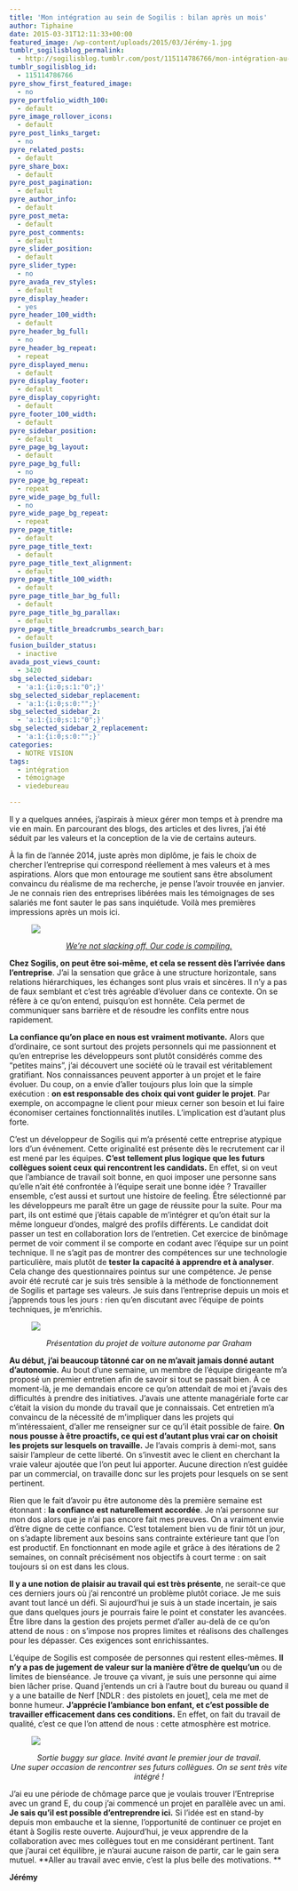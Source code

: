 ```yaml
---
title: 'Mon intégration au sein de Sogilis : bilan après un mois'
author: Tiphaine
date: 2015-03-31T12:11:33+00:00
featured_image: /wp-content/uploads/2015/03/Jérémy-1.jpg
tumblr_sogilisblog_permalink:
  - http://sogilisblog.tumblr.com/post/115114786766/mon-intégration-au-sein-de-sogilis-bilan-après
tumblr_sogilisblog_id:
  - 115114786766
pyre_show_first_featured_image:
  - no
pyre_portfolio_width_100:
  - default
pyre_image_rollover_icons:
  - default
pyre_post_links_target:
  - no
pyre_related_posts:
  - default
pyre_share_box:
  - default
pyre_post_pagination:
  - default
pyre_author_info:
  - default
pyre_post_meta:
  - default
pyre_post_comments:
  - default
pyre_slider_position:
  - default
pyre_slider_type:
  - no
pyre_avada_rev_styles:
  - default
pyre_display_header:
  - yes
pyre_header_100_width:
  - default
pyre_header_bg_full:
  - no
pyre_header_bg_repeat:
  - repeat
pyre_displayed_menu:
  - default
pyre_display_footer:
  - default
pyre_display_copyright:
  - default
pyre_footer_100_width:
  - default
pyre_sidebar_position:
  - default
pyre_page_bg_layout:
  - default
pyre_page_bg_full:
  - no
pyre_page_bg_repeat:
  - repeat
pyre_wide_page_bg_full:
  - no
pyre_wide_page_bg_repeat:
  - repeat
pyre_page_title:
  - default
pyre_page_title_text:
  - default
pyre_page_title_text_alignment:
  - default
pyre_page_title_100_width:
  - default
pyre_page_title_bar_bg_full:
  - default
pyre_page_title_bg_parallax:
  - default
pyre_page_title_breadcrumbs_search_bar:
  - default
fusion_builder_status:
  - inactive
avada_post_views_count:
  - 3420
sbg_selected_sidebar:
  - 'a:1:{i:0;s:1:"0";}'
sbg_selected_sidebar_replacement:
  - 'a:1:{i:0;s:0:"";}'
sbg_selected_sidebar_2:
  - 'a:1:{i:0;s:1:"0";}'
sbg_selected_sidebar_2_replacement:
  - 'a:1:{i:0;s:0:"";}'
categories:
  - NOTRE VISION
tags:
  - intégration
  - témoignage
  - viedebureau

---
```

Il y a quelques années, j’aspirais à mieux gérer mon temps et à prendre ma vie en main. En parcourant des blogs, des articles et des livres, j’ai été séduit par les valeurs et la conception de la vie de certains auteurs.

À la fin de l’année 2014, juste après mon diplôme, je fais le choix de chercher l’entreprise qui correspond réellement à mes valeurs et à mes aspirations. Alors que mon entourage me soutient sans être absolument convaincu du réalisme de ma recherche, je pense l’avoir trouvée en janvier. Je ne connais rien des entreprises libérées mais les témoignages de ses salariés me font sauter le pas sans inquiétude. Voilà mes premières impressions après un mois ici.<figure>

<img class="aligncenter" src="http://66.media.tumblr.com/d00a3c922194ffe01aef43efacf88256/tumblr_inline_nlq2t9rCNJ1t2p7ex_500.jpg" /></figure> 

<p style="text-align: center;">
  <i><span style="text-decoration: underline;"><a href="https://xkcd.com/303/" target="_blank">We’re not slacking off. Our code is compiling.</a></span><br /> </i>
</p>

<!-- more -->

**Chez Sogilis, on peut être soi-même, et cela se ressent dès l’arrivée dans l’entreprise**. J’ai la sensation que grâce à une structure horizontale, sans relations hiérarchiques, les échanges sont plus vrais et sincères. Il n’y a pas de faux semblant et c’est très agréable d’évoluer dans ce contexte. On se réfère à ce qu’on entend, puisqu’on est honnête. Cela permet de communiquer sans barrière et de résoudre les conflits entre nous rapidement.

**La confiance qu’on place en nous est vraiment motivante.** Alors que d’ordinaire, ce sont surtout des projets personnels qui me passionnent et qu’en entreprise les développeurs sont plutôt considérés comme des “petites mains”, j’ai découvert une société où le travail est véritablement gratifiant. Nos connaissances peuvent apporter à un projet et le faire évoluer. Du coup, on a envie d’aller toujours plus loin que la simple exécution : **on est responsable des choix qui vont guider le projet**. Par exemple, on accompagne le client pour mieux cerner son besoin et lui faire économiser certaines fonctionnalités inutiles. L’implication est d’autant plus forte.

C’est un développeur de Sogilis qui m’a présenté cette entreprise atypique lors d’un événement. Cette originalité est présente dès le recrutement car il est mené par les équipes. **C’est tellement plus logique que les futurs collègues soient ceux qui rencontrent les candidats.** En effet, si on veut que l’ambiance de travail soit bonne, en quoi imposer une personne sans qu’elle n’ait été confrontée à l’équipe serait une bonne idée ? Travailler ensemble, c’est aussi et surtout une histoire de feeling. Être sélectionné par les développeurs me paraît être un gage de réussite pour la suite. Pour ma part, ils ont estimé que j’étais capable de m’intégrer et qu’on était sur la même longueur d’ondes, malgré des profils différents. Le candidat doit passer un test en collaboration lors de l’entretien. Cet exercice de binômage permet de voir comment il se comporte en codant avec l’équipe sur un point technique. Il ne s’agit pas de montrer des compétences sur une technologie particulière, mais plutôt de **tester la capacité à apprendre et à analyser**. Cela change des questionnaires pointus sur une compétence. Je pense avoir été recruté car je suis très sensible à la méthode de fonctionnement de Sogilis et partage ses valeurs. Je suis dans l’entreprise depuis un mois et j’apprends tous les jours : rien qu’en discutant avec l’équipe de points techniques, je m’enrichis.<figure>

<img class="aligncenter" src="http://66.media.tumblr.com/d15b01b10d41ed871c3d7291f2dec4e0/tumblr_inline_nlq31a2D4m1t2p7ex_500.jpg" /></figure> 

<p style="text-align: center;">
  <i>Présentation du projet de voiture autonome par Graham</i>
</p>

**Au début, j’ai beaucoup tâtonné car on ne m’avait jamais donné autant d’autonomie.** Au bout d’une semaine, un membre de l’équipe dirigeante m’a proposé un premier entretien afin de savoir si tout se passait bien. À ce moment-là, je me demandais encore ce qu’on attendait de moi et j’avais des difficultés à prendre des initiatives. J’avais une attente managériale forte car c’était la vision du monde du travail que je connaissais. Cet entretien m’a convaincu de la nécessité de m’impliquer dans les projets qui m’intéressaient, d’aller me renseigner sur ce qu’il était possible de faire. **On nous pousse à être proactifs, ce qui est d’autant plus vrai car on choisit les projets sur lesquels on travaille.** Je l’avais compris à demi-mot, sans saisir l’ampleur de cette liberté. On s’investit avec le client en cherchant la vraie valeur ajoutée que l’on peut lui apporter. Aucune direction n’est guidée par un commercial, on travaille donc sur les projets pour lesquels on se sent pertinent.

Rien que le fait d’avoir pu être autonome dès la première semaine est étonnant : **la confiance est naturellement accordée**. Je n’ai personne sur mon dos alors que je n’ai pas encore fait mes preuves. On a vraiment envie d’être digne de cette confiance. C’est totalement bien vu de finir tôt un jour, on s’adapte librement aux besoins sans contrainte extérieure tant que l’on est productif. En fonctionnant en mode agile et grâce à des itérations de 2 semaines, on connaît précisément nos objectifs à court terme : on sait toujours si on est dans les clous.

**Il y a une notion de plaisir au travail qui est très présente**, ne serait-ce que ces derniers jours où j’ai rencontré un problème plutôt coriace. Je me suis avant tout lancé un défi. Si aujourd’hui je suis à un stade incertain, je sais que dans quelques jours je pourrais faire le point et constater les avancées. Être libre dans la gestion des projets permet d’aller au-delà de ce qu’on attend de nous : on s’impose nos propres limites et réalisons des challenges pour les dépasser. Ces exigences sont enrichissantes.

L’équipe de Sogilis est composée de personnes qui restent elles-mêmes. **Il n’y a pas de jugement de valeur sur la manière d’être de quelqu’un** ou de limites de bienséance. Je trouve ça vivant, je suis une personne qui aime bien lâcher prise. Quand j’entends un cri à l’autre bout du bureau ou quand il y a une bataille de Nerf [NDLR : des pistolets en jouet], cela me met de bonne humeur. **J’apprécie l’ambiance bon enfant, et c’est possible de travailler efficacement dans ces conditions.** En effet, on fait du travail de qualité, c’est ce que l’on attend de nous : cette atmosphère est motrice.<figure>

<img class="aligncenter" src="http://65.media.tumblr.com/9079124b3773c29628904594a9515f02/tumblr_inline_nlq30pkqgd1t2p7ex_500.jpg" /></figure> 

<p style="text-align: center;">
  <i>Sortie buggy sur glace. Invité avant le premier jour de travail.<br /> </i><i>Une super occasion de rencontrer ses futurs collègues. On se sent <i>très vite</i> intégré !<br /> </i>
</p>

J’ai eu une période de chômage parce que je voulais trouver l’Entreprise avec un grand E, du coup j’ai commencé un projet en parallèle avec un ami. **Je sais qu’il est possible d’entreprendre ici.** Si l’idée est en stand-by depuis mon embauche et la sienne, l’opportunité de continuer ce projet en étant à Sogilis reste ouverte. Aujourd’hui, je veux apprendre de la collaboration avec mes collègues tout en me considérant pertinent. Tant que j’aurai cet équilibre, je n’aurai aucune raison de partir, car le gain sera mutuel. **Aller au travail avec envie, c’est la plus belle des motivations. **

**Jérémy**